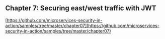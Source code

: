 ## Chapter 7: Securing east/west traffic with JWT

[https://github.com/microservices-security-in-action/samples/tree/master/chapter07](https://github.com/microservices-security-in-action/samples/tree/master/chapter07)



